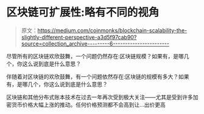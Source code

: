 # 区块链可扩展性:略有不同的视角

> 原文：<https://medium.com/coinmonks/blockchain-scalability-the-slightly-different-perspective-a3d5f97cab90?source=collection_archive---------6----------------------->

尽管所有的区块链欢欣鼓舞，一个问题仍然存在:区块链规模？如果有，是哪几个，你这么说到底是什么意思？

伴随着对区块链的欢欣鼓舞，有一个问题依然存在:区块链的规模有多大？如果有，是哪几个，你这么说到底是什么意思？

区块链和其他分布式账本技术在过去一年再次受到极大关注——尤其是受到许多加密货币价格大幅上涨的推动。任何价格预测都不会高到让…出价更高